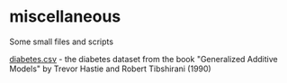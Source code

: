 # miscellaneous
Some small files and scripts

[diabetes.csv](https://github.com/burubaxair/miscellaneous/blob/master/diabetes.csv) - the diabetes dataset from the book "Generalized Additive Models" by Trevor Hastie and Robert Tibshirani (1990)
